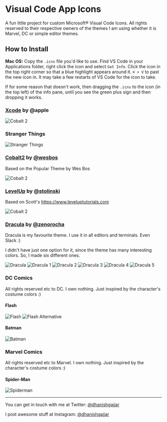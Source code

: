 Visual Code App Icons
======================================

A fun little project for custom Microsoft® Visual Code Icons. All rights reserved to their respective owners of the themes I am using whether it is Marvel, DC or simple editor themes.

## How to Install

**Mac OS:** Copy the `.icns` file you'd like to use. Find VS Code in your Applications folder, right click the icon and select `Get Info`. Click the icon in the top right corner so that a blue highlight appears around it. `⌘ + V` to past the new icon in. It may take a few restarts of VS Code for the icon to take.

If for some reason that doesn't work, then dragging the `.icns` to the icon (in the top left) of the info pane, until you see the green plus sign and then dropping it works.

### [Xcode](https://developer.apple.com) by @apple

![Cobalt 2](./thumbnails/xcode.png)

### Stranger Things

![Stranger Things](./thumbnails/stranger_things.png)

### [Cobalt2](https://github.com/wesbos/cobalt2-vscode) by [@wesbos](https://github.com/wesbos)

Based on the Popular Theme by Wes Bos

![Cobalt 2](./thumbnails/cobalt2.png)

### [LevelUp](https://www.leveluptutorials.com) by [@stolinski](https://github.com/stolinski)

Based on Scott's <https://www.leveluptutorials.com>

![Cobalt 2](./thumbnails/levelup.png)

### [Dracula](https://draculatheme.com) by [@zenorocha](https://github.com/zenorocha)

Dracula is my favourite theme. I use it in all editors and terminals. Even Slack :)

I didn't have just one option for it, since the theme has many interesting colors. So, I made six different ones.

![Dracula](./thumbnails/dracula.png) ![Dracula 1](./thumbnails/dracula_one.png) ![Dracula 2](./thumbnails/dracula_two.png) ![Dracula 3](./thumbnails/dracula_three.png) ![Dracula 4](./thumbnails/dracula_four.png) ![Dracula 5](./thumbnails/dracula_five.png)

### DC Comics

All rights reserved etc to DC. I own nothing. Just inspired by the character's costume colors :)

#### Flash

![Flash](./thumbnails/flash.png) ![Flash Alternative](./thumbnails/flash_alternative.png)

#### Batman

![Batman](./thumbnails/batman.png)

### Marvel Comics

All rights reserved etc to Marvel. I own nothing. Just inspired by the character's costume colors :)

#### Spider-Man

![Spiderman](./thumbnails/spiderman.png)

----

You can get in touch with me at Twitter: [@dhanishgajjar](https://twitter.com/dhanishgajjar)

I post awesome stuff at
Instagram: [@dhanishgajjar](https://instagram.com/dhanishgajjar)
